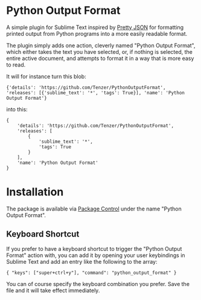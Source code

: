 # Python Output Format

A simple plugin for Sublime Text inspired by [Pretty JSON](https://packagecontrol.io/packages/Pretty%20JSON) for formatting printed output from Python programs into a more easily readable format.

The plugin simply adds one action, cleverly named "Python Output Format", which either takes the text you have selected, or, if nothing is selected, the entire active document, and attempts to format it in a way that is more easy to read.

It will for instance turn this blob:

    {'details': 'https://github.com/Tenzer/PythonOutputFormat', 'releases': [{'sublime_text': '*', 'tags': True}], 'name': 'Python Output Format'}

into this:

    {
        'details': 'https://github.com/Tenzer/PythonOutputFormat',
        'releases': [
            {
                'sublime_text': '*',
                'tags': True 
            }
        ],
        'name': 'Python Output Format'
    }


# Installation

The package is available via [Package Control](https://sublime.wbond.net/) under the name "Python Output Format".


## Keyboard Shortcut

If you prefer to have a keyboard shortcut to trigger the "Python Output Format" action with, you can add it by opening your user keybindings in Sublime Text and add an entry like the following to the array:

    { "keys": ["super+ctrl+y"], "command": "python_output_format" }

You can of course specify the keyboard combination you prefer. Save the file and it will take effect immediately.
